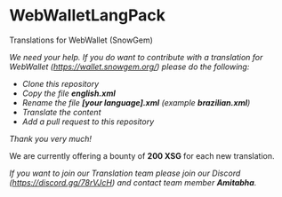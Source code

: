 # WebWalletLangPack
Translations for WebWallet (SnowGem)

_We need your help. If you do want to contribute with a translation for WebWallet (https://wallet.snowgem.org/) please do the following:_
* _Clone this repository_
* _Copy the file **english.xml**_
* _Rename the file **[your language].xml** (example **brazilian.xml**)_
* _Translate the content_
* _Add a pull request to this repository_

_Thank you very much!_

We are currently offering a bounty of **200 XSG** for each new translation.

_If you want to join our Translation team please join our Discord (https://discord.gg/78rVJcH) and contact team member **Amitabha**._
